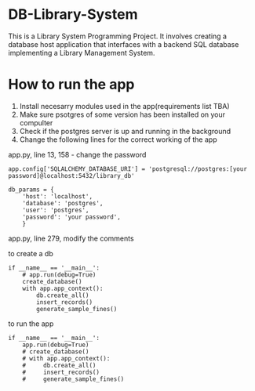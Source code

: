 # DB-Library-System
This is a Library System Programming Project. It involves creating a database host application that interfaces with a backend SQL database implementing a Library Management System.

# How to run the app
1. Install necesarry modules used in the app(requirements list TBA)
2. Make sure psotgres of some version has been installed on your compulter
3. Check if the postgres server is up and running in the background
4. Change the following lines for the correct working of the app

app.py, line 13, 158 - change the password 
```
app.config['SQLALCHEMY_DATABASE_URI'] = 'postgresql://postgres:[your password]@localhost:5432/library_db'

db_params = {
    'host': 'localhost',
    'database': 'postgres',
    'user': 'postgres',
    'password': 'your password',
    }
```

app.py, line 279, modify the comments

to create a db
```
if __name__ == '__main__':
    # app.run(debug=True)
    create_database()
    with app.app_context():
        db.create_all()
        insert_records()
        generate_sample_fines()
```

to run the app
```
if __name__ == '__main__':
    app.run(debug=True)
    # create_database()
    # with app.app_context():
    #     db.create_all()
    #     insert_records()
    #     generate_sample_fines()
```
